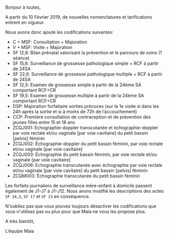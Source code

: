 Bonjour à toutes,

A partir du 10 Février 2019, de nouvelles nomenclatures et tarifications entrent en vigueur.

Nous avons donc ajouté les codifications suivantes:

- C + MSF: Consultation + Majoration
- V + MSF: Visite + Majoration
- SF 12,6: Bilan prénatal valorisant la prévention et le parcours de soins (1 séance)
- SF 15,6: Surveillance de grossesse pathologique simple + RCF à partir de 24SA
- SF 22,6: Surveillance de grossesse pathologique multiple + RCF à partir de 24SA
- SF 12,5: Examen de grossesse simple à partir de la 24ème SA comportant RCF+CR
- SF 19,5: Examen de grossesse multiple à partir de la 24ème SA comportant RCF+CR
- DSP: Majoration forfaitaire sorties précoces (sur la 1e visite si dans les 24h après la sortie et si à moins de 72h de l’accouchement)
- CCP: Première consultation de contraception et de prévention des jeunes filles entre 15 et 18 ans
- ZCQJ001: Echographie-doppler transcutanée et échographie-doppler par voie rectale et/ou vaginale [par voie cavitaire] du petit bassin [pelvis] féminin
- ZCQJ002: Échographie-doppler du petit bassin féminin, par voie rectale et/ou vaginale [par voie cavitaire]
- ZCQJ003: Échographie du petit bassin féminin, par voie rectale et/ou vaginale [par voie cavitaire]
- ZCQJ006: Echographie transcutanée avec échographie par voie rectale et/ou vaginale [par voie cavitaire] du petit bassin [pelvis] féminin
- ZCQM003: Échographie transcutanée du petit bassin féminin

Les forfaits journaliers de surveillance mère-enfant à domicile passent également de J1-J7 à J1-J12.
Nous avons modifié les descriptions des actes `SF 16,5`, `SF 17` et `SF 23` en conséquence.

N'oubliez pas que vous pouvez toujours désactiver les codifications que vous n'utilisez pas ou plus pour que Maia ne vous les propose plus.

A très bientôt,

L’équipe Maia
